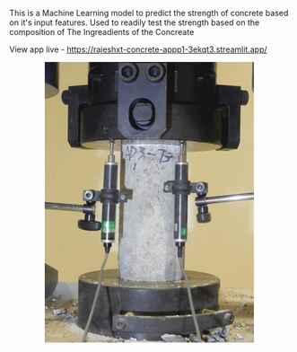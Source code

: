 This is a Machine Learning model to predict the strength of concrete based on it's input features. 
Used to readily test the strength based on the composition of The Ingreadients of the Concreate

View app live  - https://rajeshxt-concrete-appp1-3ekqt3.streamlit.app/

![](images/Compressive_strength_test.gif)